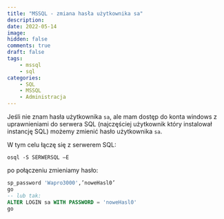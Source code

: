 ```yaml
---
title: "MSSQL - zmiana hasła użytkownika sa"
description: 
date: 2022-05-14
image: 
hidden: false
comments: true
draft: false
tags:
    - mssql
    - sql
categories:
    - SQL
    - MSSQL
    - Administracja
---
```


Jeśli nie znam hasła użytkownika `sa`, ale mam dostęp do konta windows z uprawnieniami do serwera SQL (najczęściej użytkownik który instalował instancję SQL) możemy zmienić hasło użytkownika `sa`.

W tym celu łączę się z serwerem SQL:

```
osql -S SERWERSQL –E
```
 po połączeniu zmieniamy hasło:
```sql
sp_password 'Wapro3000',’noweHasl0’
go
-- lub tak:
ALTER LOGIN sa WITH PASSWORD = 'noweHasl0'
go
```
